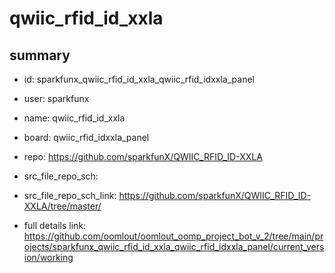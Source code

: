 # qwiic_rfid_id_xxla
 
## summary 
* id: sparkfunx_qwiic_rfid_id_xxla_qwiic_rfid_idxxla_panel
* user: sparkfunx
* name: qwiic_rfid_id_xxla
* board: qwiic_rfid_idxxla_panel
* repo: https://github.com/sparkfunX/QWIIC_RFID_ID-XXLA



* src_file_repo_sch: 
* src_file_repo_sch_link: https://github.com/sparkfunX/QWIIC_RFID_ID-XXLA/tree/master/
* full details link: https://github.com/oomlout/oomlout_oomp_project_bot_v_2/tree/main/projects/sparkfunx_qwiic_rfid_id_xxla_qwiic_rfid_idxxla_panel/current_version/working  







